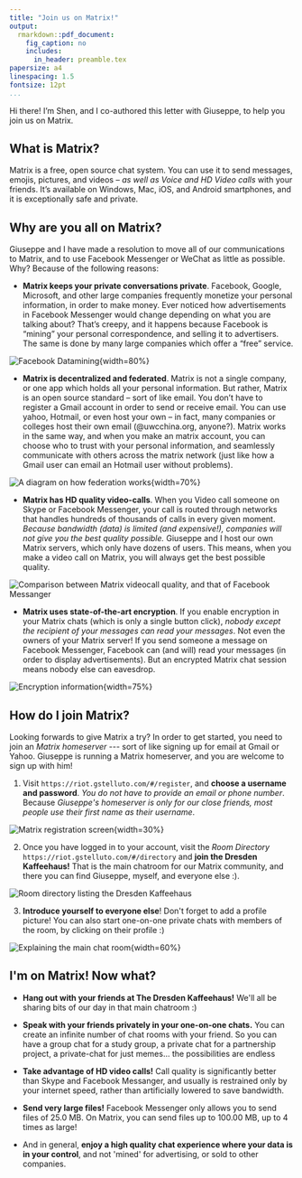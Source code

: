 ```yaml
---
title: "Join us on Matrix!"
output:
  rmarkdown::pdf_document:
    fig_caption: no
    includes:
      in_header: preamble.tex
papersize: a4
linespacing: 1.5
fontsize: 12pt
...
```

Hi there! I’m Shen, and I co-authored this letter with Giuseppe, to help you join us on Matrix.

## What is Matrix?
Matrix is a free, open source chat system. You can use it to send messages, emojis, pictures, and videos – *as well as Voice and HD Video calls* with your friends. It’s available on Windows, Mac, iOS, and Android smartphones, and it is exceptionally safe and private.

## Why are you all on Matrix?
Giuseppe and I have made a resolution to move all of our communications to Matrix, and to use Facebook Messenger or WeChat as little as possible. Why? Because of the following reasons:

* **Matrix keeps your private conversations private**. Facebook, Google, Microsoft, and other large companies frequently monetize your personal information, in order to make money. Ever noticed how advertisements in Facebook Messenger would change depending on what you are talking about? That’s creepy, and it happens because Facebook is “mining” your personal correspondence, and selling it to advertisers. The same is done by many large companies which offer a “free” service.

![Facebook Datamining](./media/fb-datamining.png){width=80%}

* **Matrix is decentralized and federated**. Matrix is not a single company, or one app which holds all your personal information. But rather, Matrix is an open source standard – sort of like email. You don’t have to register a Gmail account in order to send or receive email. You can use yahoo, Hotmail, or even host your own – in fact, many companies or colleges host their own email (@uwcchina.org, anyone?). Matrix works in the same way, and when you make an matrix account, you can choose who to trust with your personal information, and seamlessly communicate with others across the matrix network (just like how a Gmail user can email an Hotmail user without problems).

![A diagram on how federation works](./media/federation.png){width=70%}

* **Matrix has HD quality video-calls**. When you Video call someone on Skype or Facebook Messenger, your call is routed through networks that handles hundreds of thousands of calls in every given moment. *Because bandwidth (data) is limited (and expensive!), companies will not give you the best quality possible.* Giuseppe and I host our own Matrix servers, which only have dozens of users. This means, when you make a video call on Matrix, you will always get the best possible quality.

![Comparison between Matrix videocall quality, and that of Facebook Messanger](./media/comparison.png)

* **Matrix uses state-of-the-art encryption**. If you enable encryption in your Matrix chats (which is only a single button click), *nobody except the recipient of your messages can read your messages*. Not even the owners of your Matrix server! If you send someone a message on Facebook Messenger, Facebook can (and will) read your messages (in order to display advertisements). But an encrypted Matrix chat session means nobody else can eavesdrop.

![Encryption information](./media/encryption-info.png){width=75%}

## How do I join Matrix?
Looking forwards to give Matrix a try? In order to get started, you need to join an *Matrix homeserver* --- sort of like signing up for email at Gmail or Yahoo. Giuseppe is running a Matrix homeserver, and you are welcome to sign up with him!

1. Visit `https://riot.gstelluto.com/#/register`, and **choose a username and password**. *You do not have to provide an email or phone number*. Because *Giuseppe's homeserver is only for our close friends, most people use their first name as their username*.

![Matrix registration screen](./media/registration-screen.png){width=30%}

2. Once you have logged in to your account, visit the *Room Directory* `https://riot.gstelluto.com/#/directory` and **join the Dresden Kaffeehaus!** That is the main chatroom for our Matrix community, and there you can find Giuseppe, myself, and everyone else :).

![Room directory listing the Dresden Kaffeehaus](./media/dresden-kaffeehaus.png)

3. **Introduce yourself to everyone else**! Don't forget to add a profile picture! You can also start one-on-one private chats with members of the room, by clicking on their profile :)

![Explaining the main chat room](./media/main-chat-room.png){width=60%}

## I'm on Matrix! Now what?

* **Hang out with your friends at The Dresden Kaffeehaus!** We'll all be sharing bits of our day in that main chatroom :)

* **Speak with your friends privately in your one-on-one chats.** You can create an infinite number of chat rooms with your friend. So you can have a group chat for a study group, a private chat for a partnership project, a private-chat for just memes... the possibilities are endless

* **Take advantage of HD video calls!** Call quality is significantly better than Skype and Facebook Messanger, and usually is restrained only by your internet speed, rather than artificially lowered to save bandwidth.

* **Send very large files!** Facebook Messenger only allows you to send files of 25.0 MB. On Matrix, you can send files up to 100.00 MB, up to 4 times as large!

* And in general, **enjoy a high quality chat experience where your data is in your control**, and not 'mined' for advertising, or sold to other companies.
